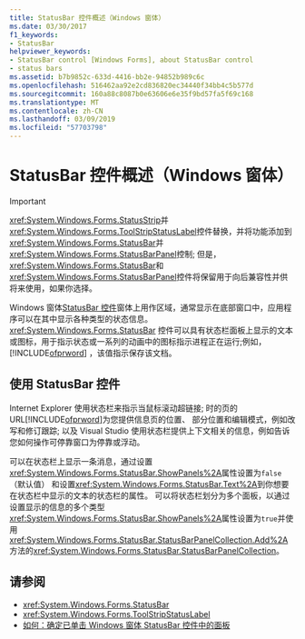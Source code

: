 ```yaml
---
title: StatusBar 控件概述（Windows 窗体）
ms.date: 03/30/2017
f1_keywords:
- StatusBar
helpviewer_keywords:
- StatusBar control [Windows Forms], about StatusBar control
- status bars
ms.assetid: b7b9852c-633d-4416-bb2e-94852b989c6c
ms.openlocfilehash: 516462aa92e2cd836820ec34440f34bb4c5b577d
ms.sourcegitcommit: 160a88c8087b0e63606e6e35f9bd57fa5f69c168
ms.translationtype: MT
ms.contentlocale: zh-CN
ms.lasthandoff: 03/09/2019
ms.locfileid: "57703798"
---
```

# <a name="statusbar-control-overview-windows-forms"></a>StatusBar 控件概述（Windows 窗体）
> [!IMPORTANT]
>  <xref:System.Windows.Forms.StatusStrip>并<xref:System.Windows.Forms.ToolStripStatusLabel>控件替换，并将功能添加到<xref:System.Windows.Forms.StatusBar>并<xref:System.Windows.Forms.StatusBarPanel>控制; 但是，<xref:System.Windows.Forms.StatusBar>和<xref:System.Windows.Forms.StatusBarPanel>控件将保留用于向后兼容性并供将来使用，如果你选择。  
  
 Windows 窗体[StatusBar 控件](statusbar-control-windows-forms.md)窗体上用作区域，通常显示在底部窗口中，应用程序可以在其中显示各种类型的状态信息。 <xref:System.Windows.Forms.StatusBar> 控件可以具有状态栏面板上显示的文本或图标，用于指示状态或一系列的动画中的图标指示进程正在运行;例如， [!INCLUDE[ofprword](../../../../includes/ofprword-md.md)] ，该值指示保存该文档。  
  
## <a name="using-the-statusbar-control"></a>使用 StatusBar 控件  
 Internet Explorer 使用状态栏来指示当鼠标滚动超链接; 时的页的 URL[!INCLUDE[ofprword](../../../../includes/ofprword-md.md)]为您提供信息页的位置、 部分位置和编辑模式，例如改写和修订跟踪; 以及 Visual Studio 使用状态栏提供上下文相关的信息，例如告诉您如何操作可停靠窗口为停靠或浮动。  
  
 可以在状态栏上显示一条消息，通过设置<xref:System.Windows.Forms.StatusBar.ShowPanels%2A>属性设置为`false`（默认值） 和设置<xref:System.Windows.Forms.StatusBar.Text%2A>到你想要在状态栏中显示的文本的状态栏的属性。 可以将状态栏划分为多个面板，以通过设置显示的信息的多个类型<xref:System.Windows.Forms.StatusBar.ShowPanels%2A>属性设置为`true`并使用<xref:System.Windows.Forms.StatusBar.StatusBarPanelCollection.Add%2A>方法的<xref:System.Windows.Forms.StatusBar.StatusBarPanelCollection>。  
  
## <a name="see-also"></a>请参阅
- <xref:System.Windows.Forms.StatusBar>
- <xref:System.Windows.Forms.ToolStripStatusLabel>
- [如何：确定已单击 Windows 窗体 StatusBar 控件中的面板](determine-which-panel-wf-statusbar-control-was-clicked.md)
